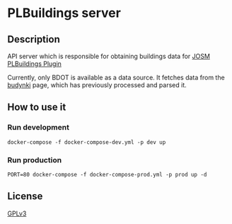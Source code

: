 # PLBuildings server
## Description
API server which is responsible for obtaining buildings data for [JOSM PLBuildings Plugin](https://github.com/praszuk/josm-plbuildings-plugin)    

Currently, only BDOT is available as a data source.
It fetches data from the [budynki](https://budynki.openstreetmap.org.pl/) page,
which has previously processed and parsed it. 

## How to use it
### Run development
```
docker-compose -f docker-compose-dev.yml -p dev up
```

### Run production
```
PORT=80 docker-compose -f docker-compose-prod.yml -p prod up -d
```

## License
[GPLv3](LICENSE)